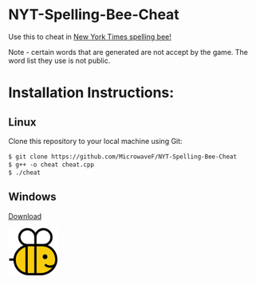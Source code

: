 # NYT-Spelling-Bee-Cheat
Use this to cheat in [New York Times spelling bee!](https://www.nytimes.com/puzzles/spelling-bee)

Note - certain words that are generated are not accept by the game. The word list they use is not public.

# Installation Instructions:

## Linux
Clone this repository to your local machine using Git:
```shell
$ git clone https://github.com/MicrowaveF/NYT-Spelling-Bee-Cheat
$ g++ -o cheat cheat.cpp
$ ./cheat
```
## Windows
[Download](https://github.com/MicrowaveF/NYT-Spelling-Bee-Cheat/releases/tag/v1.0.0)


<img src="logo.png" width="100">

